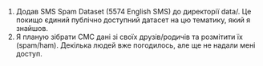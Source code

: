 1. Додав SMS Spam Dataset (5574 English SMS) до директорії data/. Це покищо єдиний публічно доступний датасет на цю тематику, який я знайшов. 
2. Я планую зібрати СМС дані зі своїх друзів/родичів та розмітити їх (spam/ham). Декілька людей вже погодилось, але ще не надали мені доступ.
